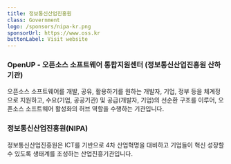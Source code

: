 ```yaml
---
title: 정보통신산업진흥원
class: Government
logo: /sponsors/nipa-kr.png
sponsorUrl: https://www.oss.kr
buttonLabel: Visit website
---
```


### OpenUP - 오픈소스 소프트웨어 통합지원센터 (정보통신산업진흥원 산하 기관)

오픈소스 소프트웨어를 개발, 공유, 활용하기를 원하는 개발자, 기업, 정부 등을 체계정으로 지원하고, 수요(기업, 공공기관) 및 공급(개발자, 기업)의 선순환 구조를 이루어, 오픈소스 소프트웨어 활성화의 허브 역할을 수행하는 기관입니다.

### 정보통신산업진흥원(NIPA)

정보통신산업진흥원은 ICT를 기반으로 4차 산업혁명을 대비하고 기업들이 혁신 성장할 수 있도록 생태계를 조성하는 산업진흥기관입니다.